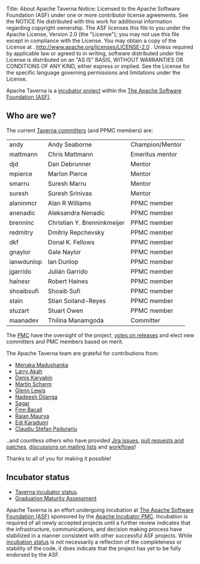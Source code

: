 Title: About Apache Taverna
Notice:    Licensed to the Apache Software Foundation (ASF) under one
           or more contributor license agreements.  See the NOTICE file
           distributed with this work for additional information
           regarding copyright ownership.  The ASF licenses this file
           to you under the Apache License, Version 2.0 (the
           "License"); you may not use this file except in compliance
           with the License.  You may obtain a copy of the License at
           .
             http://www.apache.org/licenses/LICENSE-2.0
           .
           Unless required by applicable law or agreed to in writing,
           software distributed under the License is distributed on an
           "AS IS" BASIS, WITHOUT WARRANTIES OR CONDITIONS OF ANY
           KIND, either express or implied.  See the License for the
           specific language governing permissions and limitations
           under the License.

Apache Taverna is a [incubator project](http://incubator.apache.org/) within the
[The Apache Software Foundation (ASF)](http://www.apache.org/).



## Who are we?

The current [Taverna committers](http://people.apache.org/phonebook.html?podling=taverna) (and
PPMC members) are:

</style>
<table class="table table-striped">
<thead>
</thead>
<tbody>
  <tr><td>andy</td><td>Andy Seaborne</td> <td>Champion/Mentor</td></tr>
  <tr><td>mattmann</td><td>Chris Mattmann</td> <td>Emeritus mentor</td></tr>
  <tr><td>djd</td><td>Dan Debrunner</td> <td>Mentor</td></tr>
  <tr><td>mpierce</td><td>Marlon Pierce</td> <td>Mentor</td></tr>
  <tr><td>smarru</td><td>Suresh Marru</td> <td>Mentor</td></tr>
  <tr><td>suresh</td><td>Suresh Srinivas</td> <td>Mentor</td></tr>
  <tr><td>alaninmcr</td><td>Alan R Williams</td> <td>PPMC member</td></tr>
	<tr><td>anenadic</td><td>Aleksandra Nenadic</td> <td>PPMC member</td></tr>
	<tr><td>brenninc</td><td>Christian Y. Brenninkmeijer</td> <td>PPMC member</td></tr>
	<tr><td>redmitry</td><td>Dmitriy Repchevsky</td> <td>PPMC member</td></tr>
	<tr><td>dkf</td><td>Donal K. Fellows</td> <td>PPMC member</td></tr>
  <tr><td>gnaylor</td><td>Gale Naylor</td> <td>PPMC member</td></tr>
	<tr><td>ianwdunlop</td><td>Ian Dunlop</td> <td>PPMC member</td></tr>
	<tr><td>jgarrido</td><td>Julián Garrido</td> <td>PPMC member</td></tr>
	<tr><td>hainesr</td><td>Robert Haines</td> <td>PPMC member</td></tr>
	<tr><td>shoaibsufi</td><td>Shoaib Sufi</td> <td>PPMC member</td></tr>
	<tr><td>stain</td><td>Stian Soiland-Reyes</td> <td>PPMC member</td></tr>
	<tr><td>stuzart</td><td>Stuart Owen</td> <td>PPMC member</td></tr>
  <tr><td>maanadev</td><td>Thilina Manamgoda</td> <td>Committer</td></tr>
</tbody>
</table>

The [PMC](https://www.apache.org/dev/pmc.html) have the oversight of the
project, [votes on releases](https://www.apache.org/foundation/voting.html)
and elect new committers and PMC members based on merit.

The Apache Taverna team are grateful for contributions from:

* [Menaka Madushanka](https://github.com/menaka121)
* [Larry Akah](https://github.com/larrytech7)
* [Denis Karyakin](https://github.com/Samhane)
* [Martin Scharm](http://orcid.org/0000-0003-4519-7030)
* [Glenn Lewis](https://github.com/gmlewis)
* [Nadeesh Dilanga](https://github.com/NadeeshDilanga)
* [Sagar](https://github.com/sagar15795)
* [Finn Bacall](https://github.com/fbacall)
* [Rajan Maurya](https://github.com/therajanmaurya)
* [Edi Karadumi](https://github.com/edikaradumi)
* [Claudiu Stefan Padurariu](https://github.com/PCStefan)

..and countless others who have provided
[Jira issues](/community/issue-tracker),
[pull requests and patches](/download/code/#contribute-to-apache-taverna),
[discussions on mailing lists](/community/lists) and
[workflows](http://www.myexperiment.org/workflows)!

<p class="lead">Thanks to all of you for making it possible!</p>




## Incubator status

* [Taverna incubator status](http://incubator.apache.org/projects/taverna.html).
* [Graduation Maturity Assessment](https://cwiki.apache.org/confluence/display/TAVERNADEV/2016-03+Taverna+Graduation+Maturity+Assessment)

Apache Taverna is an effort undergoing incubation at
[The Apache Software Foundation (ASF)](http://apache.org/)
sponsored by the [Apache Incubator PMC](http://incubator.apache.org/).
Incubation is required of all newly accepted projects until a further review
indicates that the infrastructure, communications, and decision making process
have stabilized in a manner consistent with other successful ASF projects.
While [incubation status](http://incubator.apache.org/projects/taverna.html)
is not necessarily a reflection of the completeness or
stability of the code, it does indicate that the project has yet to be fully
endorsed by the ASF.
